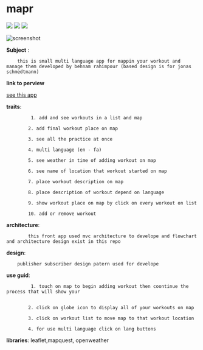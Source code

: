 # mapr 
<img src='https://user-images.githubusercontent.com/74137947/128751570-c58a3cbd-8bda-4514-a182-13c794c3f399.png' >

<span>
<img src="https://user-images.githubusercontent.com/74137947/128751747-11a396ad-e030-4fc2-9ed2-42d0440aed23.png" >
<img src="https://user-images.githubusercontent.com/74137947/128751752-5634ac6a-9585-423f-ba4c-62336e3c573f.png" >
</span>

![screenshot](https://user-images.githubusercontent.com/74137947/128609853-ca14f673-cfd2-4842-be79-e2ff6ed8019b.PNG)

**Subject** :

        this is small multi language app for mappin your workout and manage them developed by behnam rahimpour (based design is for jonas schmedtmann)
        
**link to perview**

   <a href="https://mapr-behnam-rhp.netlify.app">see this app</a>

**traits**:

             1. add and see workouts in a list and map        

            2. add final workout place on map
            
            3. see all the practice at once
            
            4. multi language (en - fa)
            
            5. see weather in time of adding workout on map
            
            6. see name of location that workout started on map
            
            7. place workout description on map
            
            8. place description of workout depend on language
            
            9. show workout place on map by click on every workout on list
            
            10. add or remove workout
           
            


**architecture**:

            this front app used mvc architecture to develope and flowchart and architecture design exist in this repo

**design**: 

        publisher subscriber design patern used for develope

**use guid**:

             1. touch on map to begin adding workout then coontinue the process that will show your
        

            2. click on globe icon to display all of your workouts on map
            
            3. click on workout list to move map to that workout location
            
            4. for use multi language click on lang buttons
            


**libraries**:
        leaflet,mapquest, openweather
